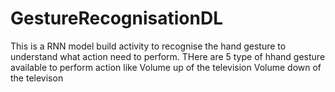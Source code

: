 # GestureRecognisationDL

This is a RNN model build activity to recognise the hand gesture to understand what action need to perform.
THere are 5 type of hhand gesture available to perform action like
Volume up of the television
Volume down of the televison
